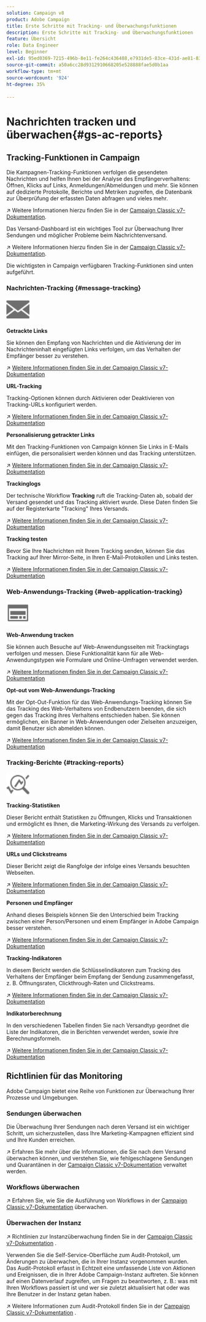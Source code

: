 ```yaml
---
solution: Campaign v8
product: Adobe Campaign
title: Erste Schritte mit Tracking- und Überwachungsfunktionen
description: Erste Schritte mit Tracking- und Überwachungsfunktionen
feature: Übersicht
role: Data Engineer
level: Beginner
exl-id: 95ed0369-7215-496b-8e11-fe264c436488,e7931de5-83ce-431d-ae81-83793d257550
source-git-commit: a50a6cc28d9312910668205e528888fae5d0b1aa
workflow-type: tm+mt
source-wordcount: '924'
ht-degree: 35%

---
```


# Nachrichten tracken und überwachen{#gs-ac-reports}

## Tracking-Funktionen in Campaign

Die Kampagnen-Tracking-Funktionen verfolgen die gesendeten Nachrichten und helfen Ihnen bei der Analyse des Empfängerverhaltens: Öffnen, Klicks auf Links, Anmeldungen/Abmeldungen und mehr. Sie können auf dedizierte Protokolle, Berichte und Metriken zugreifen, die Datenbank zur Überprüfung der erfassten Daten abfragen und vieles mehr.

:arrow_upper_right:  Weitere Informationen hierzu finden Sie in der [Campaign Classic v7-Dokumentation](https://experienceleague.adobe.com/docs/campaign-classic/using/getting-started/profile-management/editing-a-profile.html?lang=en#tracking-tab).

Das Versand-Dashboard ist ein wichtiges Tool zur Überwachung Ihrer Sendungen und möglicher Probleme beim Nachrichtenversand.

:arrow_upper_right: Weitere Informationen hierzu finden Sie in der [Campaign Classic v7-Dokumentation](https://experienceleague.adobe.com/docs/campaign-classic/using/sending-messages/monitoring-deliveries/delivery-dashboard.html?lang=en#sending-messages).

Die wichtigsten in Campaign verfügbaren Tracking-Funktionen sind unten aufgeführt.

### Nachrichten-Tracking {#message-tracking}

<img src="assets/do-not-localize/icon-message-tracking.svg" width="60px">

**Getrackte Links**

Sie können den Empfang von Nachrichten und die Aktivierung der im Nachrichteninhalt eingefügten Links verfolgen, um das Verhalten der Empfänger besser zu verstehen.

:arrow_upper_right: [Weitere Informationen finden Sie in der Campaign Classic v7-Dokumentation](https://experienceleague.adobe.com/docs/campaign-classic/using/sending-messages/tracking-messages/how-to-configure-tracked-links.html?lang=en#sending-messages)

**URL-Tracking**

Tracking-Optionen können durch Aktivieren oder Deaktivieren von Tracking-URLs konfiguriert werden.

:arrow_upper_right: [Weitere Informationen finden Sie in der Campaign Classic v7-Dokumentation](https://experienceleague.adobe.com/docs/campaign-classic/using/sending-messages/tracking-messages/personalizing-url-tracking.html?lang=en#sending-messages)


**Personalisierung getrackter Links**

Mit den Tracking-Funktionen von Campaign können Sie Links in E-Mails einfügen, die personalisiert werden können und das Tracking unterstützen.

:arrow_upper_right: [Weitere Informationen finden Sie in der Campaign Classic v7-Dokumentation](https://experienceleague.adobe.com/docs/campaign-classic/using/sending-messages/tracking-messages/tracking-personalized-links/tracking-personalized-links.html?lang=en#sending-messages)

**Trackinglogs**

Der technische Workflow **Tracking** ruft die Tracking-Daten ab, sobald der Versand gesendet und das Tracking aktiviert wurde. Diese Daten finden Sie auf der Registerkarte &quot;Tracking&quot; Ihres Versands.

:arrow_upper_right: [Weitere Informationen finden Sie in der Campaign Classic v7-Dokumentation](https://experienceleague.adobe.com/docs/campaign-classic/using/sending-messages/tracking-messages/accessing-the-tracking-logs.html?lang=en#sending-messages)

**Tracking testen**

Bevor Sie Ihre Nachrichten mit Ihrem Tracking senden, können Sie das Tracking auf Ihrer Mirror-Seite, in Ihren E-Mail-Protokollen und Links testen.

:arrow_upper_right: [Weitere Informationen finden Sie in der Campaign Classic v7-Dokumentation](https://experienceleague.adobe.com/docs/campaign-classic/using/sending-messages/tracking-messages/testing-tracking.html?lang=en#sending-messages)

### Web-Anwendungs-Tracking {#web-application-tracking}

<img src="assets/do-not-localize/icon-web-app.svg" width="60px">

**Web-Anwendung tracken**

Sie können auch Besuche auf Web-Anwendungsseiten mit Trackingtags verfolgen und messen. Diese Funktionalität kann für alle Web-Anwendungstypen wie Formulare und Online-Umfragen verwendet werden.

:arrow_upper_right: [Weitere Informationen finden Sie in der Campaign Classic v7-Dokumentation](https://experienceleague.adobe.com/docs/campaign-classic/using/designing-content/web-applications/tracking-a-web-application.html?lang=en#designing-content)

**Opt-out vom Web-Anwendungs-Tracking**

Mit der Opt-Out-Funktion für das Web-Anwendungs-Tracking können Sie das Tracking des Web-Verhaltens von Endbenutzern beenden, die sich gegen das Tracking ihres Verhaltens entschieden haben. Sie können ermöglichen, ein Banner in Web-Anwendungen oder Zielseiten anzuzeigen, damit Benutzer sich abmelden können.

:arrow_upper_right: [Weitere Informationen finden Sie in der Campaign Classic v7-Dokumentation](https://experienceleague.adobe.com/docs/campaign-classic/using/designing-content/web-applications/web-application-tracking-opt-out.html?lang=en#designing-content)

### Tracking-Berichte {#tracking-reports}

<img src="assets/do-not-localize/icon_monitor.svg" width="60px">

**Tracking-Statistiken**

Dieser Bericht enthält Statistiken zu Öffnungen, Klicks und Transaktionen und ermöglicht es Ihnen, die Marketing-Wirkung des Versands zu verfolgen.

:arrow_upper_right: [Weitere Informationen finden Sie in der Campaign Classic v7-Dokumentation](https://experienceleague.adobe.com/docs/campaign-classic/using/sending-messages/tracking-messages/about-message-tracking.html?lang=en#tracking-reports)

**URLs und Clickstreams**

Dieser Bericht zeigt die Rangfolge der infolge eines Versands besuchten Webseiten.

:arrow_upper_right: [Weitere Informationen finden Sie in der Campaign Classic v7-Dokumentation](https://experienceleague.adobe.com/docs/campaign-classic/using/reporting/reports-on-deliveries/delivery-reports.html?lang=en#urls-and-click-streams)

**Personen und Empfänger**

Anhand dieses Beispiels können Sie den Unterschied beim Tracking zwischen einer Person/Personen und einem Empfänger in Adobe Campaign besser verstehen.

:arrow_upper_right: [Weitere Informationen finden Sie in der Campaign Classic v7-Dokumentation](https://experienceleague.adobe.com/docs/campaign-classic/using/reporting/reports-on-deliveries/person-people-recipients.html?lang=en#reporting)

**Tracking-Indikatoren**

In diesem Bericht werden die Schlüsselindikatoren zum Tracking des Verhaltens der Empfänger beim Empfang der Sendung zusammengefasst, z. B. Öffnungsraten, Clickthrough-Raten und Clickstreams.

:arrow_upper_right: [Weitere Informationen finden Sie in der Campaign Classic v7-Dokumentation](https://experienceleague.adobe.com/docs/campaign-classic/using/reporting/reports-on-deliveries/delivery-reports.html?lang=en#reporting)

**Indikatorberechnung**

In den verschiedenen Tabellen finden Sie nach Versandtyp geordnet die Liste der Indikatoren, die in Berichten verwendet werden, sowie ihre Berechnungsformeln.

:arrow_upper_right: [Weitere Informationen finden Sie in der Campaign Classic v7-Dokumentation](https://experienceleague.adobe.com/docs/campaign-classic/using/reporting/reports-on-deliveries/indicator-calculation.html?lang=en#reporting)

## Richtlinien für das Monitoring

Adobe Campaign bietet eine Reihe von Funktionen zur Überwachung Ihrer Prozesse und Umgebungen.

### Sendungen überwachen

Die Überwachung Ihrer Sendungen nach deren Versand ist ein wichtiger Schritt, um sicherzustellen, dass Ihre Marketing-Kampagnen effizient sind und Ihre Kunden erreichen.

:arrow_upper_right: Erfahren Sie mehr über die Informationen, die Sie nach dem Versand überwachen können, und verstehen Sie, wie fehlgeschlagene Sendungen und Quarantänen in der [Campaign Classic v7-Dokumentation](https://experienceleague.adobe.com/docs/campaign-classic/using/sending-messages/monitoring-deliveries/about-delivery-monitoring.html?lang=en#sending-messages) verwaltet werden.

### Workflows überwachen

:arrow_upper_right: Erfahren Sie, wie Sie die Ausführung von Workflows in der [Campaign Classic v7-Dokumentation](https://experienceleague.adobe.com/docs/campaign-classic/using/automating-with-workflows/monitoring-workflows/monitoring-workflow-execution.html?lang=en#automating-with-workflows) überwachen.

### Überwachen der Instanz

:arrow_upper_right: Richtlinien zur Instanzüberwachung finden Sie in der [Campaign Classic v7-Dokumentation](https://experienceleague.adobe.com/docs/campaign-classic/using/monitoring-campaign-classic/introduction/monitoring-guidelines.html?lang=en#monitoring-campaign-classic) .

Verwenden Sie die Self-Service-Oberfläche zum Audit-Protokoll, um Änderungen zu überwachen, die in Ihrer Instanz vorgenommen wurden. Das Audit-Protokoll erfasst in Echtzeit eine umfassende Liste von Aktionen und Ereignissen, die in Ihrer Adobe Campaign-Instanz auftreten. Sie können auf einen Datenverlauf zugreifen, um Fragen zu beantworten, z. B.: was mit Ihren Workflows passiert ist und wer sie zuletzt aktualisiert hat oder was Ihre Benutzer in der Instanz getan haben.

:arrow_upper_right: Weitere Informationen zum Audit-Protokoll finden Sie in der [Campaign Classic v7-Dokumentation](https://experienceleague.adobe.com/docs/campaign-classic/using/monitoring-campaign-classic/production-procedures/audit-trail.html?lang=en#accessing-audit-trail) .
